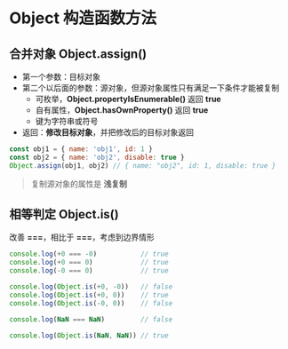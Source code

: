 # Object 构造函数方法

## 合并对象 **Object.assign()**

- 第一个参数：目标对象
- 第二个以后面的参数：源对象，但源对象属性只有满足一下条件才能被复制
  - 可枚举，**Object.propertyIsEnumerable()** 返回 **true**
  - 自有属性，**Object.hasOwnProperty()** 返回 **true**
  - 键为字符串或符号
- 返回：**修改目标对象**，并把修改后的目标对象返回

```js
const obj1 = { name: 'obj1', id: 1 }
const obj2 = { name: 'obj2', disable: true }
Object.assign(obj1, obj2) // { name: "obj2", id: 1, disable: true }
```

> 复制源对象的属性是 **浅复制**

## 相等判定 **Object.is()**

改善 **===**，相比于 **===**，考虑到边界情形

```js
console.log(+0 === -0)           // true
console.log(+0 === 0)            // true
console.log(-0 === 0)            // true

console.log(Object.is(+0, -0))   // false
console.log(Object.is(+0, 0))    // true
console.log(Object.is(-0, 0))    // false

console.log(NaN === NaN)         // false

console.log(Object.is(NaN, NaN)) // true
```

